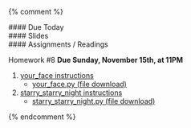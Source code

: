 {% comment %}  
<article class="due" markdown="block">
#### Due Today

</article>

<article class="slides" markdown="block">
#### Slides


</article>

<article class="assignments" markdown="block">
#### Assignments / Readings		

Homework #8 __Due Sunday, November 15th, at 11PM__ 

1. [your_face instructions](homework/hw08/your_face.html)
	* [your_face.py (file download)](homework/hw08/your_face.py)
2. [starry_starry_night instructions](homework/hw08/starry_starry_night.html)
	* [starry_starry_night.py (file download)](homework/hw08/starry_starry_night.py)

</article>
{% endcomment %}
